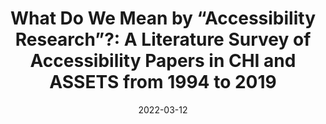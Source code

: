 ---
title: 'What Do We Mean by “Accessibility Research”?: A Literature Survey of Accessibility Papers in CHI and ASSETS from 1994 to 2019'
authors: 'Kelly Mack, Emma McDonnell, Dhruv Jain, Lucy Lu Wang, Jon E. Froehlich, Leah Findlater'
venue: "CHI '21"
doi: 'https://dl.acm.org/doi/abs/10.1145/3411764.3445412'
reason: 'A lens to learn the landscape of Accessibility research.'
picked_by: 'Huaishu'
date: 2022-03-12
---